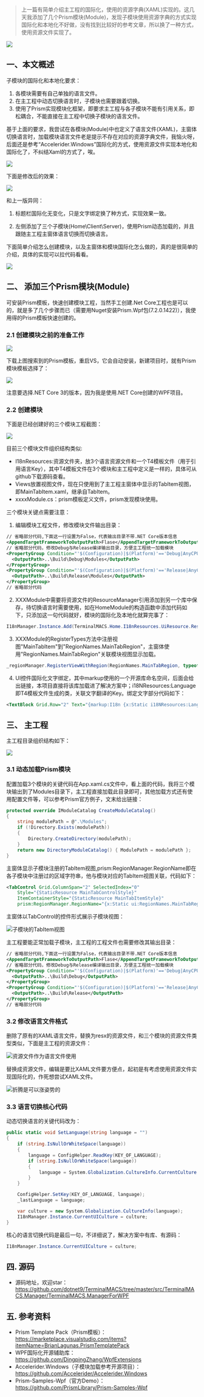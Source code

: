 >上一篇有简单介绍主工程的国际化，使用的资源字典(XAML)实现的。这几天我添加了几个Prism模块(Module)，发现子模块使用资源字典的方式实现国际化和本地化不好做，没有找到比较好的参考文章，所以换了一种方式，使用资源文件实现了。

![](https://img1.d9tools.com/2020/04/0201.png)

## 一、本文概述

子模块的国际化和本地化要求：

1. 各模块需要有自己单独的语言文件。
2. 在主工程中动态切换语言时，子模块也需要跟着切换。
3. 使用了Prism实现模块化框架，即要求主工程与各子模块不能有引用关系，即松耦合，不能直接在主工程中切换子模块的语言文件。

基于上面的要求，我尝试在各模块(Module)中也定义了语言文件(XAML)，主窗体切换语言时，加载模块语言文件老是提示不存在对应的资源字典文件，我恼火呀，后面还是参考“Accelerider.Windows”国际化的方式，使用资源文件实现本地化和国际化了，不纠结Xaml的方式了，唉。

![](https://img1.d9tools.com/2020/04/0202.png)

下面是修改后的效果：

![](https://img1.d9tools.com/2020/04/0203.gif)

和上一版异同：

1. 标题栏国际化无变化，只是文字绑定换了种方式，实现效果一致。

2. 左侧添加了三个子模块(Home\Client\Server)，使用Prism动态加载的，并且跟随主工程主窗体语言切换而切换语言。

下面简单介绍怎么创建模块，以及主窗体和模块国际化怎么做的，真的是很简单的介绍，具体的实现可以拉代码看看。

![](https://img1.d9tools.com/2020/04/0204.png)

## 二、 添加三个Prism模块(Module)

可安装Prism模板，快速创建模块工程，当然手工创建.Net Core工程也是可以的，就是多了几个步骤而已（需要用Nuget安装Prism.Wpf包(7.2.0.1422)），我使用得的Prism模板快速创建的。

### 2.1 创建模块之前的准备工作

![](https://img1.d9tools.com/2020/04/0204.png)

下载上图搜索到的Prism模板，重启VS，它会自动安装，新建项目时，就有Prism模块模板选择了：

![](https://img1.d9tools.com/2020/04/0206.png)

注意要选择.NET Core 3的版本，因为我是使用.NET Core创建的WPF项目。

### 2.2 创建模块

下面是已经创建好的三个模块工程截图：

![](https://img1.d9tools.com/2020/04/0207.png)

目前三个模块文件组织结构类似:

- I18nResources:资源文件夹，放3个语言资源文件和一个T4模板文件（用于引用语言Key），其中T4模板文件在3个模块和主工程中定义是一样的，具体可从github下载源码查看。
- Views放置视图文件，现在只使用到了主工程主窗体中显示的TabItem视图，即MainTabItem.xaml，继承自TabItem。
- xxxxModule.cs：prism模板定义文件，prism发现模块使用。

三个模块关键点需要注意：

1. 编辑模块工程文件，修改模块文件输出目录：

```xml
// 省略部分代码,下面这一行设置为False，代表输出目录不带.NET Core版本信息
<AppendTargetFrameworkToOutputPath>Flase</AppendTargetFrameworkToOutputPath>
// 省略部分代码，修改Debug与Release编译输出目录，方便主工程统一加载模块
<PropertyGroup Condition="'$(Configuration)|$(Platform)'=='Debug|AnyCPU'">
  <OutputPath>..\Build\Debug\Modules</OutputPath>
</PropertyGroup>
<PropertyGroup Condition="'$(Configuration)|$(Platform)'=='Release|AnyCPU'">
  <OutputPath>..\Build\Release\Modules</OutputPath>
</PropertyGroup>  
// 省略部分代码
```

2. XXXModule中需要将资源文件的ResourceManager引用添加到另一个库中保存，待切换语言时需要使用，如在HomeModule的构造函数中添加代码如下，只添加这一句代码就好，模块的国际化及本地化就算完事了：

```C#
I18nManager.Instance.Add(TerminalMACS.Home.I18nResources.UiResource.ResourceManager);
```

3. XXXModule的RegisterTypes方法中注册视图"MainTabItem"到"RegionNames.MainTabRegion"，主窗体使用"RegionNames.MainTabRegion"关联模块视图显示加载。

```C#
_regionManager.RegisterViewWithRegion(RegionNames.MainTabRegion, typeof(MainTabItem));
```

4. UI控件国际化文字绑定，其中markup使用的一个开源库命名空间，后面会给出链接，本项目直接将该库加载进了解决方案中；i18NResources:Language即T4模板文件生成的类，关联文字翻译的Key。绑定文字部分代码如下：

```xml
<TextBlock Grid.Row="2" Text="{markup:I18n {x:Static i18NResources:Language.MainTabItm_Header}}"
```

## 三、 主工程

主工程目录组织结构如下：

![](https://img1.d9tools.com/2020/04/0208.png)

### 3.1 动态加载Prism模块

配置加载3个模块的关键代码在App.xaml.cs文件中，看上面的代码，我将三个模块输出到了Modules目录下，主工程直接加载此目录即可，其他加载方式还有使用配置文件等，可以参考Prism官方例子，文末给出链接：

```C#
protected override IModuleCatalog CreateModuleCatalog()
{
    string modulePath = @".\Modules";
    if (!Directory.Exists(modulePath))
    {
        Directory.CreateDirectory(modulePath);
    }
    return new DirectoryModuleCatalog() { ModulePath = modulePath };
}
```

主窗体显示子模块注册的TabItem视图,prism:RegionManager.RegionName即在各子模块中注册过的区域字符串，他与模块对应的TabItem视图关联，代码如下：

```xml
<TabControl Grid.ColumnSpan="2" SelectedIndex="0"
    Style="{StaticResource MainTabControlStyle}" 
    ItemContainerStyle="{StaticResource MainTabItemStyle}"
    prism:RegionManager.RegionName="{x:Static ui:RegionNames.MainTabRegion}"/>
```

主窗体以TabControl的控件形式展示子模块视图：

![子模块的TabItem视图](https://img1.d9tools.com/2020/04/0209.png)

主工程要能正常加载子模块，主工程的工程文件也需要修改其输出目录：

```xml
// 省略部分代码,下面这一行设置为False，代表输出目录不带.NET Core版本信息
<AppendTargetFrameworkToOutputPath>Flase</AppendTargetFrameworkToOutputPath>
// 省略部分代码，修改Debug与Release编译输出目录，方便主工程统一加载模块
<PropertyGroup Condition="'$(Configuration)|$(Platform)'=='Debug|AnyCPU'">
  <OutputPath>..\Build\Debug</OutputPath>
</PropertyGroup>
<PropertyGroup Condition="'$(Configuration)|$(Platform)'=='Release|AnyCPU'">
  <OutputPath>..\Build\Release</OutputPath>
</PropertyGroup>  
// 省略部分代码
```

### 3.2 修改语言文件格式

删除了原有的XAML语言文件，替换为resx的资源文件，和三个模块的资源文件类型类似，下面是主工程的资源文件：

![资源文件作为语言文件使用](https://img1.d9tools.com/2020/04/0210.png)

替换成资源文件，编辑是要比XAML文件要方便点，起初是有考虑使用资源文件实现国际化的，作死想尝试XAML文件。

![折腾是可以涨姿势的](https://img1.d9tools.com/2020/04/0210.png)

### 3.3 语言切换核心代码

动态切换语言的关键代码改为：

```C#
public static void SetLanguage(string language = "")
{
    if (string.IsNullOrWhiteSpace(language))
    {
        language = ConfigHelper.ReadKey(KEY_OF_LANGUAGE);
        if (string.IsNullOrWhiteSpace(language))
        {
            language = System.Globalization.CultureInfo.CurrentCulture.ToString();
        }
    }

    ConfigHelper.SetKey(KEY_OF_LANGUAGE, language);
    _lastLanguage = language;

    var culture = new System.Globalization.CultureInfo(language);
    I18nManager.Instance.CurrentUICulture = culture;
}
```

核心的语言切换代码是最后一句，不详细说了，解决方案中有库、有源码：

```C#
I18nManager.Instance.CurrentUICulture = culture;
```

## 四. 源码

- 源码地址，欢迎star：https://github.com/dotnet9/TerminalMACS/tree/master/src/TerminalMACS.Manager/TerminalMACS.ManagerForWPF

## 五. 参考资料

- Prism Template Pack（Prism模板）：https://marketplace.visualstudio.com/items?itemName=BrianLagunas.PrismTemplatePack
- WPF国际化开源辅助库：https://github.com/DingpingZhang/WpfExtensions
- Accelerider.Windows（子模块加载参考开源项目）：https://github.com/Accelerider/Accelerider.Windows
- Prism-Samples-Wpf（官方Demo）： https://github.com/PrismLibrary/Prism-Samples-Wpf